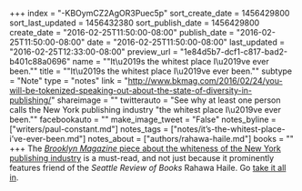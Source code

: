 +++
index = "-KBOymCZ2AgOR3Puec5p"
sort_create_date = 1456429800
sort_last_updated = 1456432380
sort_publish_date = 1456429800
create_date = "2016-02-25T11:50:00-08:00"
publish_date = "2016-02-25T11:50:00-08:00"
date = "2016-02-25T11:50:00-08:00"
last_updated = "2016-02-25T12:33:00-08:00"
preview_url = "1e84d5b7-dcf1-c817-bad2-b401c88a0696"
name = "\"It\u2019s the whitest place I\u2019ve ever been.\""
title = "\"It\u2019s the whitest place I\u2019ve ever been.\""
subtype = "Note"
type = "notes"
link = "http://www.bkmag.com/2016/02/24/you-will-be-tokenized-speaking-out-about-the-state-of-diversity-in-publishing/"
shareimage = ""
twitterauto = "See why at least one person calls the New York publishing industry \"the whitest place I\u2019ve ever been.\""
facebookauto = ""
make_image_tweet = "False"
notes_byline = ["writers/paul-constant.md"]
notes_tags = ["notes/it’s-the-whitest-place-i’ve-ever-been.md"]
notes_about = ["authors/rahawa-haile.md"]
books = ""
+++
The [*Brooklyn Magazine* piece about the whiteness of the New York publishing industry](http://www.bkmag.com/2016/02/24/you-will-be-tokenized-speaking-out-about-the-state-of-diversity-in-publishing/) is a must-read, and not just because it prominently features friend of the *Seattle Review of Books* Rahawa Haile. Go [take it all in](http://www.bkmag.com/2016/02/24/you-will-be-tokenized-speaking-out-about-the-state-of-diversity-in-publishing/).